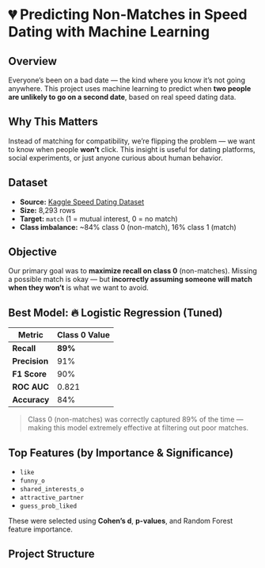 # 💔 Predicting Non-Matches in Speed Dating with Machine Learning

## Overview
Everyone’s been on a bad date — the kind where you know it’s not going anywhere. This project uses machine learning to predict when **two people are unlikely to go on a second date**, based on real speed dating data.

## Why This Matters
Instead of matching for compatibility, we’re flipping the problem — we want to know when people **won’t** click. This insight is useful for dating platforms, social experiments, or just anyone curious about human behavior.

## Dataset
- **Source:** [Kaggle Speed Dating Dataset](https://www.kaggle.com/datasets/annavictoria/speed-dating-experiment)
- **Size:** 8,293 rows
- **Target:** `match` (1 = mutual interest, 0 = no match)
- **Class imbalance:** ~84% class 0 (non-match), 16% class 1 (match)

## Objective
Our primary goal was to **maximize recall on class 0** (non-matches). Missing a possible match is okay — but **incorrectly assuming someone will match when they won’t** is what we want to avoid.

## Best Model: 🔥 Logistic Regression (Tuned)
| Metric     | Class 0 Value |
|------------|----------------|
| **Recall** | **89%**        |
| **Precision** | 91%        |
| **F1 Score** | 90%         |
| **ROC AUC** | 0.821        |
| **Accuracy** | 84%         |

> Class 0 (non-matches) was correctly captured 89% of the time — making this model extremely effective at filtering out poor matches.

## Top Features (by Importance & Significance)
- `like`
- `funny_o`
- `shared_interests_o`
- `attractive_partner`
- `guess_prob_liked`

These were selected using **Cohen’s d**, **p-values**, and Random Forest feature importance.

## Project Structure
